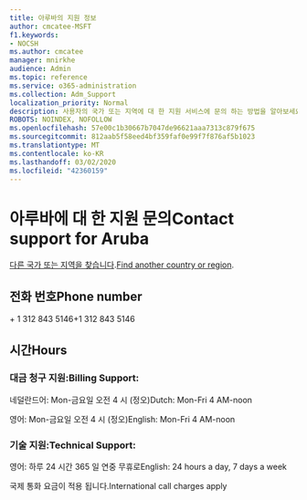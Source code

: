 ```yaml
---
title: 아루바의 지원 정보
author: cmcatee-MSFT
f1.keywords:
- NOCSH
ms.author: cmcatee
manager: mnirkhe
audience: Admin
ms.topic: reference
ms.service: o365-administration
ms.collection: Adm_Support
localization_priority: Normal
description: 사용자의 국가 또는 지역에 대 한 지원 서비스에 문의 하는 방법을 알아보세요.
ROBOTS: NOINDEX, NOFOLLOW
ms.openlocfilehash: 57e00c1b30667b7047de96621aaa7313c879f675
ms.sourcegitcommit: 812aab5f58eed4bf359faf0e99f7f876af5b1023
ms.translationtype: MT
ms.contentlocale: ko-KR
ms.lasthandoff: 03/02/2020
ms.locfileid: "42360159"
---
```

# <a name="contact-support-for-aruba"></a><span data-ttu-id="9dcb9-103">아루바에 대 한 지원 문의</span><span class="sxs-lookup"><span data-stu-id="9dcb9-103">Contact support for Aruba</span></span>

<span data-ttu-id="9dcb9-104">[다른 국가 또는 지역을 찾습니다](../contact-support-for-business-products.md).</span><span class="sxs-lookup"><span data-stu-id="9dcb9-104">[Find another country or region](../contact-support-for-business-products.md).</span></span>

## <a name="phone-number"></a><span data-ttu-id="9dcb9-105">전화 번호</span><span class="sxs-lookup"><span data-stu-id="9dcb9-105">Phone number</span></span>
<span data-ttu-id="9dcb9-106">+ 1 312 843 5146</span><span class="sxs-lookup"><span data-stu-id="9dcb9-106">+1 312 843 5146</span></span>

## <a name="hours"></a><span data-ttu-id="9dcb9-107">시간</span><span class="sxs-lookup"><span data-stu-id="9dcb9-107">Hours</span></span>
### <a name="billing-support"></a><span data-ttu-id="9dcb9-108">대금 청구 지원:</span><span class="sxs-lookup"><span data-stu-id="9dcb9-108">Billing Support:</span></span>

<span data-ttu-id="9dcb9-109">네덜란드어: Mon-금요일 오전 4 시 (정오)</span><span class="sxs-lookup"><span data-stu-id="9dcb9-109">Dutch: Mon-Fri 4 AM-noon</span></span>

<span data-ttu-id="9dcb9-110">영어: Mon-금요일 오전 4 시 (정오)</span><span class="sxs-lookup"><span data-stu-id="9dcb9-110">English: Mon-Fri 4 AM-noon</span></span>

### <a name="technical-support"></a><span data-ttu-id="9dcb9-111">기술 지원:</span><span class="sxs-lookup"><span data-stu-id="9dcb9-111">Technical Support:</span></span>

<span data-ttu-id="9dcb9-112">영어: 하루 24 시간 365 일 연중 무휴로</span><span class="sxs-lookup"><span data-stu-id="9dcb9-112">English: 24 hours a day, 7 days a week</span></span>

<span data-ttu-id="9dcb9-113">국제 통화 요금이 적용 됩니다.</span><span class="sxs-lookup"><span data-stu-id="9dcb9-113">International call charges apply</span></span>
